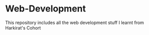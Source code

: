 # Web-Development
 This repository includes all the web development stuff I learnt from Harkirat's Cohort
